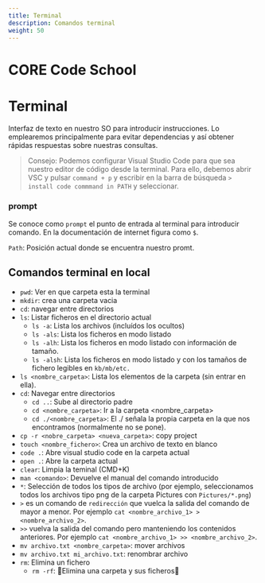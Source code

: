 ```yaml
---
title: Terminal
description: Comandos terminal
weight: 50
---
```


# CORE Code School

# Terminal

Interfaz de texto en nuestro SO para introducir instrucciones. Lo emplearemos principalmente para evitar dependencias y así obtener rápidas respuestas sobre nuestras consultas.

> Consejo: Podemos configurar Visual Studio Code para que sea nuestro editor de código desde la terminal. Para ello, debemos abrir VSC y pulsar `command + p` y escribir en la barra de búsqueda `> install code commmand in PATH` y seleccionar.

### prompt

Se conoce como `prompt` el punto de entrada al terminal para introducir comando. En la documentación de internet figura como `$`.

`Path`: Posición actual donde se encuentra nuestro promt.

## Comandos terminal en local

- `pwd`: Ver en que carpeta esta la terminal
- `mkdir`: crea una carpeta vacia
- `cd`: navegar entre directorios
- `ls`: Listar ficheros en el directorio actual
  - `ls -a`: Lista los archivos (incluídos los ocultos)
  - `ls -als`: Lista los ficheros en modo listado
  - `ls -alh`: Lista los ficheros en modo listado con información de tamaño.
  - `ls -alsh`: Lista los ficheros en modo listado y con los tamaños de fichero legibles en `kb/mb/etc.`
- `ls <nombre_carpeta>`: Lista los elementos de la carpeta (sin entrar en ella).
- `cd`: Navegar entre directorios
  - `cd ..`: Sube al directorio padre
  - `cd <nombre_carpeta>`: Ir a la carpeta <nombre_carpeta>
  - `cd ./<nombre_carpeta>`: El ./ señala la propia carpeta en la que nos encontramos (normalmente no se pone).
- `cp -r <nobre_carpeta> <nueva_carpeta>`: copy project
- `touch <nombre_fichero>`: Crea un archivo de texto en blanco
- `code .`: Abre visual studio code en la carpeta actual
- `open .`: Abre la carpeta actual
- `clear`: Limpia la teminal (CMD+K)
- `man <comando>`: Devuelve el manual del comando introducido
- `*`: Selección de todos los tipos de archivo (por ejemplo, seleccionamos todos los archivos tipo png de la carpeta Pictures con `Pictures/*.png`)
- `>` es un comando de `redirección` que vuelca la salida del comando de mayor a menor. Por ejemplo `cat <nombre_archivo_1> > <nombre_archivo_2>`.
- `>>` vuelva la salida del comando pero manteniendo los contenidos anteriores. Por ejemplo `cat <nombre_archivo_1> >> <nombre_archivo_2>`.
- `mv archivo.txt <nombre_carpeta>`: mover archivos
- `mv archivo.txt mi_archivo.txt`: renombrar archivo
- `rm`: Elimina un fichero
  - `rm -rf`: 🚧Elimina una carpeta y sus ficheros🚧
